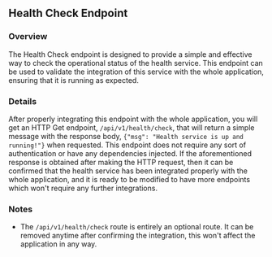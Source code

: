 ## Health Check Endpoint

### Overview

The Health Check endpoint is designed to provide a simple and effective way to check the operational status of the health service. This endpoint can be used to validate the integration of this service with the whole application, ensuring that it is running as expected.

### Details

After properly integrating this endpoint with the whole application, you will get an HTTP Get endpoint, `/api/v1/health/check`, that will return a simple message with the response body, `{"msg": "Health service is up and running!"}` when requested. This endpoint does not require any sort of authentication or have any dependencies injected. If the aforementioned response is obtained after making the HTTP request, then it can be confirmed that the health service has been integrated properly with the whole application, and it is ready to be modified to have more endpoints which won't require any further integrations.

### Notes

* The `/api/v1/health/check` route is entirely an optional route. It can be removed anytime after confirming the integration, this won't affect the application in any way.
